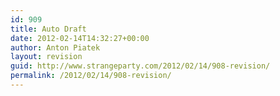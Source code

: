 ```yaml
---
id: 909
title: Auto Draft
date: 2012-02-14T14:32:27+00:00
author: Anton Piatek
layout: revision
guid: http://www.strangeparty.com/2012/02/14/908-revision/
permalink: /2012/02/14/908-revision/
---
```

